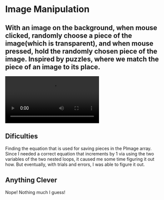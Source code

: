 # Image Manipulation
## With an image on the background, when mouse clicked, randomly choose a piece of the image(which is transparent), and when mouse pressed, hold the randomly chosen piece of the image. Inspired by puzzles, where we match the piece of an image to its place.
![](media/10:13puzzle.mp4)
## Dificulties
Finding the equation that is used for saving pieces in the PImage array.
Since I needed a correct equation that increments by 1 via using the two variables of the two nested loops, it caused me some time figuring it out how.
But eventually, with trials and errors, I was able to figure it out.
## Anything Clever
Nope! Nothing much I guess!
